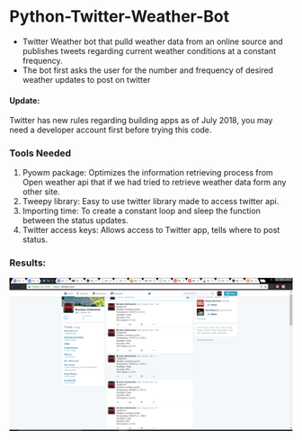 # Python-Twitter-Weather-Bot
- Twitter Weather bot that pulld weather data from an online source and publishes tweets regarding current weather conditions at a constant frequency.
- The bot first asks the user for the number and frequency of desired weather updates to post on twitter

#### Update:
Twitter has new rules regarding building apps as of July 2018, you may need a developer account first before trying this code.

### Tools Needed
1. 	Pyowm package: Optimizes the information retrieving process from Open weather api that if we had tried to retrieve weather data form any other site.
2. 	Tweepy library: Easy to use twitter library made to access twitter api.
3. 	Importing time: To create a constant loop and sleep the function between the status updates.
4. 	Twitter access keys: Allows access to Twitter app, tells where to post status.
### Results:
![alt text](https://github.com/YahiaBakour/Twitter-Weather-Bot/blob/master/BU-Weather-Bot.png)



